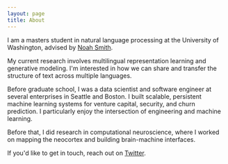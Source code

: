 ```yaml
---
layout: page
title: About
---
```




I am a masters student in natural language processing at the University of Washington, advised by [Noah Smith](https://homes.cs.washington.edu/~nasmith/). 

My current research involves multilingual representation learning and generative modeling. I'm interested in how we can share and transfer the structure of text across multiple languages.

Before graduate school, I was a data scientist and software engineer at several enterprises in Seattle and Boston. I built scalable, persistent machine learning systems for venture capital, security, and churn prediction. I particularly enjoy the intersection of engineering and machine learning.

Before that, I did research in computational neuroscience, where I worked on mapping the neocortex and building brain-machine interfaces.

If you'd like to get in touch, reach out on [Twitter](http://twitter.com/ssgrn).